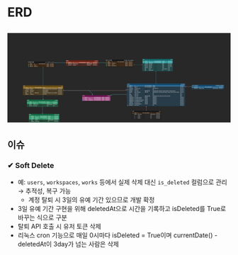 # ERD
![ERDiagram](./readme_img/ERD.png)
---
## 이슈
### ✔ Soft Delete
- 예: `users`, `workspaces`, `works` 등에서 실제 삭제 대신 `is_deleted` 컬럼으로 관리 → 추적성, 복구 가능
  - 계정 탈퇴 시 3일의 유예 기간 있으므로 개발 확정
- 3일 유예 기간 구현을 위해 deletedAt으로 시간을 기록하고 isDeleted를 True로 바꾸는 식으로 구분
- 탈퇴 API 호출 시 유저 토큰 삭제
- 리눅스 cron 기능으로 매일 0시마다 isDeleted = True이며 currentDate() - deletedAt이 3day가 넘는 사람은 삭제
